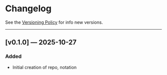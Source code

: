 # Changelog

See the [Versioning Policy](README.md#versioning-policy) for info new versions.

---

## [v0.1.0] — 2025-10-27

### Added

- Initial creation of repo, notation
